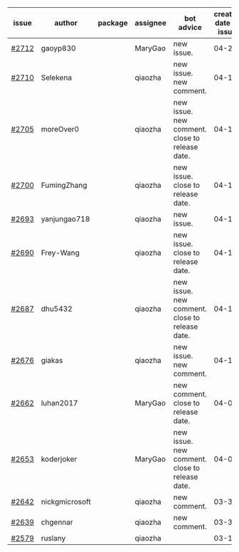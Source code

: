 | issue | author | package | assignee | bot advice | created date of issue | target release date | date from target |
| ------ | ------ | ------ | ------ | ------ | ------ | ------ | :-----: |
| [#2712](https://github.com/Azure/sdk-release-request/issues/2712) | gaoyp830 |  | MaryGao | new issue. | 04-20 | 04-25 |  |
| [#2710](https://github.com/Azure/sdk-release-request/issues/2710) | Selekena |  | qiaozha | new issue. new comment. | 04-15 | 05-02 |  |
| [#2705](https://github.com/Azure/sdk-release-request/issues/2705) | moreOver0 |  | qiaozha | new issue. new comment. close to release date.  | 04-15 | 04-22 | 1 |
| [#2700](https://github.com/Azure/sdk-release-request/issues/2700) | FumingZhang |  | qiaozha | new issue. close to release date.  | 04-15 | 04-19 | -1 |
| [#2693](https://github.com/Azure/sdk-release-request/issues/2693) | yanjungao718 |  | qiaozha | new issue. | 04-15 | 04-26 |  |
| [#2690](https://github.com/Azure/sdk-release-request/issues/2690) | Frey-Wang |  | qiaozha | new issue. close to release date.  | 04-15 | 04-22 | 1 |
| [#2687](https://github.com/Azure/sdk-release-request/issues/2687) | dhu5432 |  | qiaozha | new issue. new comment. close to release date.  | 04-14 | 04-22 | 1 |
| [#2676](https://github.com/Azure/sdk-release-request/issues/2676) | giakas |  | qiaozha | new issue. new comment. | 04-11 | 04-13 |  |
| [#2662](https://github.com/Azure/sdk-release-request/issues/2662) | luhan2017 |  | MaryGao | new comment. close to release date.  | 04-07 | 04-21 | 0 |
| [#2653](https://github.com/Azure/sdk-release-request/issues/2653) | koderjoker |  | MaryGao | new issue. new comment. close to release date.  | 04-04 | 04-18 | -2 |
| [#2642](https://github.com/Azure/sdk-release-request/issues/2642) | nickgmicrosoft |  | qiaozha | new comment. | 03-31 | 04-04 |  |
| [#2639](https://github.com/Azure/sdk-release-request/issues/2639) | chgennar |  | qiaozha | new comment. | 03-30 | 04-13 |  |
| [#2579](https://github.com/Azure/sdk-release-request/issues/2579) | ruslany |  | qiaozha |  | 03-17 | 03-31 |  |
